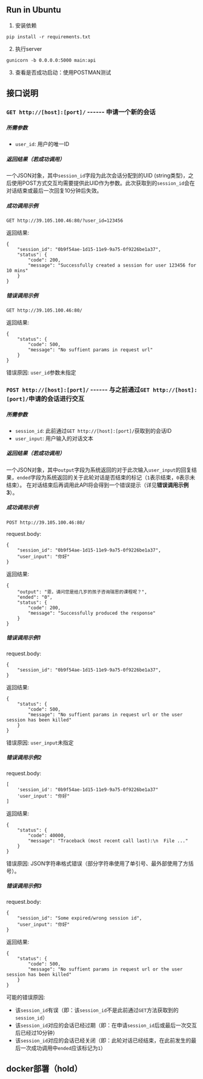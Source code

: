 Run in Ubuntu
-------------

1. 安装依赖
```
pip install -r requirements.txt
```
2. 执行server
```
gunicorn -b 0.0.0.0:5000 main:api
```
3. 查看是否成功启动：使用POSTMAN测试

接口说明
--------
### `GET http://[host]:[port]/` ------ 申请一个新的会话

##### 所需参数
* `user_id`: 用户的唯一ID

##### 返回结果（若成功调用）
一个JSON对象，其中`session_id`字段为此次会话分配到的UID (string类型)，之后使用POST方式交互均需要提供此UID作为参数。此次获取到的`session_id`会在对话结束或最后一次回复10分钟后失效。

##### 成功调用示例
```
GET http://39.105.100.46:80/?user_id=123456
```
返回结果:
```
{
    "session_id": "0b9f54ae-1d15-11e9-9a75-0f9226be1a37",
    "status": {
        "code": 200,
        "message": "Successfully created a session for user 123456 for 10 mins"
    }
}
```

##### 错误调用示例
```
GET http://39.105.100.46:80/
```
返回结果:
```
{
    "status": {
        "code": 500,
        "message": "No suffient params in request url"
    }
}
```
错误原因: `user_id`参数未指定

### `POST http://[host]:[port]/` ------ 与之前通过`GET http://[host]:[port]/`申请的会话进行交互

##### 所需参数
* `session_id`: 此前通过`GET http://[host]:[port]/`获取到的会话ID
* `user_input`: 用户输入的对话文本

##### 返回结果（若成功调用）
一个JSON对象，其中`output`字段为系统返回的对于此次输入`user_input`的回复结果，`ended`字段为系统返回的关于此轮对话是否结束的标记（`1`表示结束，`0`表示未结束）。
在对话结束后再调用此API将会得到一个错误提示（详见**错误调用示例3**）。

##### 成功调用示例
```
POST http://39.105.100.46:80/
```
request.body:
```
{
    "session_id": "0b9f54ae-1d15-11e9-9a75-0f9226be1a37",
    "user_input": "你好"
}
```
返回结果:
```
{
    "output": "恩，请问您是给几岁的孩子咨询瑞思的课程呢？",
    "ended": "0",
    "status": {
        "code": 200,
        "message": "Successfully produced the response"
    }
}
```

##### 错误调用示例1
request.body:
```
{
    "session_id": "0b9f54ae-1d15-11e9-9a75-0f9226be1a37",
}
```
返回结果:
```
{
    "status": {
        "code": 500,
        "message": "No suffient params in request url or the user session has been killed"
    }
}
```
错误原因: `user_input`未指定

##### 错误调用示例2
request.body:
```
[
    'session_id': "0b9f54ae-1d15-11e9-9a75-0f9226be1a37"
    'user_input': "你好"
]
```
返回结果:
```
{
    "status": {
        "code": 40000,
        "message": "Traceback (most recent call last):\n  File ..."
    }
}
```
错误原因: JSON字符串格式错误（部分字符串使用了单引号、最外部使用了方括号）。

##### 错误调用示例3
request.body:
```
{
    "session_id": "Some expired/wrong session id",
    "user_input": "你好"
}
```
返回结果:
```
{
    "status": {
        "code": 500,
        "message": "No suffient params in request url or the user session has been killed"
    }
}
```
可能的错误原因:
* 该`session_id`有误（即：该`session_id`不是此前通过`GET`方法获取到的`session_id`）
* 该`session_id`对应的会话已经过期（即：在申请`session_id`后或最后一次交互后已经过10分钟）
* 该`session_id`对应的会话已经关闭（即：此轮对话已经结束，在此前发生的最后一次成功调用中`ended`应该标记为`1`）

docker部署（hold）
-----------------
